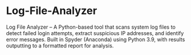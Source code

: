 # Log-File-Analyzer
Log File Analyzer – A Python-based tool that scans system log files to detect failed login attempts, extract suspicious IP addresses, and identify error messages. Built in Spyder (Anaconda) using Python 3.9, with results outputting to a formatted report for analysis.
